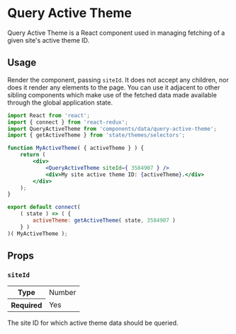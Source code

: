 # Query Active Theme

Query Active Theme is a React component used in managing fetching of a given site's active theme ID.

## Usage

Render the component, passing `siteId`. It does not accept any children, nor does it render any elements to the page. You can use it adjacent to other sibling components which make use of the fetched data made available through the global application state.

```jsx
import React from 'react';
import { connect } from 'react-redux';
import QueryActiveTheme from 'components/data/query-active-theme';
import { getActiveTheme } from 'state/themes/selectors';

function MyActiveTheme( { activeTheme } ) {
	return (
		<div>
			<QueryActiveTheme siteId={ 3584907 } />
			<div>My site active theme ID: {activeTheme}.</div>
		</div>
	);
}

export default connect(
	( state ) => ( {
		activeTheme: getActiveTheme( state, 3584907 )
	} )
)( MyActiveTheme );
```

## Props

### `siteId`

<table>
	<tr><th>Type</th><td>Number</td></tr>
	<tr><th>Required</th><td>Yes</td></tr>
</table>

The site ID for which active theme data should be queried.

